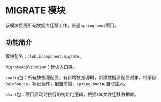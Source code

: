 # MIGRATE 模块

该模块负责所有数据库迁移工作，普通`spring-boot`项目。

## 功能简介

模块包名：`club.icomponent.migrate`。

`MigrateApplication`：模块入口类。

`config`包：所有数据源配置，有新增数据源时，新建数据源配置对象，继承自`DataSource`，标记组件，配置前缀，`spring-boot`可自动注入。

`start`包：项目启动时执行的初始化逻辑，根据`SQL`文件迁移数据库。
